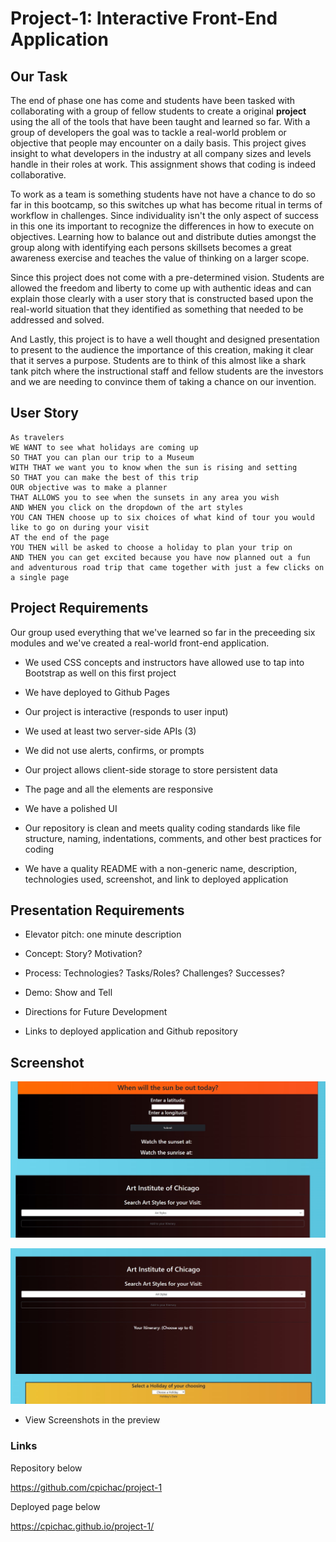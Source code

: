 # Project-1: Interactive Front-End Application

## Our Task

The end of phase one has come and students have been tasked with collaborating with a group of fellow students to create a original **project** using the all of the tools that have been taught and learned so far. With a group of developers the goal was to tackle a real-world problem or objective that people may encounter on a daily basis. This project gives insight to what developers in the industry at all company sizes and levels handle in their roles at work. This assignment shows that coding is indeed collaborative.

To work as a team is something students have not have a chance to do so far in this bootcamp, so this switches up what has become ritual in terms of workflow in challenges. Since individuality isn't the only aspect of success in this one its important to recognize the differences in how to execute on objectives. Learning how to balance out and distribute duties amongst the group along with identifying each persons skillsets becomes a great awareness exercise and teaches the value of thinking on a larger scope.

Since this project does not come with a pre-determined vision. Students are allowed the freedom and liberty to come up with authentic ideas and can explain those clearly with a user story that is constructed based upon the real-world situation that they identified as something that needed to be addressed and solved.

And Lastly, this project is to have a well thought and designed presentation to present to the audience the importance of this creation, making it clear that it serves a purpose. Students are to think of this almost like a shark tank pitch where the instructional staff and fellow students are the investors and we are needing to convince them of taking a chance on our invention.

## User Story

```
As travelers
WE WANT to see what holidays are coming up 
SO THAT you can plan our trip to a Museum
WITH THAT we want you to know when the sun is rising and setting 
SO THAT you can make the best of this trip
OUR objective was to make a planner 
THAT ALLOWS you to see when the sunsets in any area you wish
AND WHEN you click on the dropdown of the art styles 
YOU CAN THEN choose up to six choices of what kind of tour you would like to go on during your visit
AT the end of the page 
YOU THEN will be asked to choose a holiday to plan your trip on
AND THEN you can get excited because you have now planned out a fun and adventurous road trip that came together with just a few clicks on a single page
```

## Project Requirements

Our group used everything that we've learned so far in the preceeding six modules and we've created a real-world front-end application. 

* We used CSS concepts and instructors have allowed use to tap into Bootstrap as well on this first project

* We have deployed to Github Pages

* Our project is interactive (responds to user input)

* We used at least two server-side APIs (3)

* We did not use alerts, confirms, or prompts

* Our project allows client-side storage to store persistent data

* The page and all the elements are responsive

* We have a polished UI

* Our repository is clean and meets quality coding standards like file structure, naming, indentations, comments, and other best practices for coding

* We have a quality README with a non-generic name, description, technologies used, screenshot, and link to deployed application

## Presentation Requirements

* Elevator pitch: one minute description

* Concept: Story? Motivation?

* Process: Technologies? Tasks/Roles? Challenges? Successes?

* Demo: Show and Tell

* Directions for Future Development

* Links to deployed application and Github repository

## Screenshot

![Alt text](./assets/image.png)

![Alt text](./assets/image-1.png)

* View Screenshots in the preview

### Links

Repository below

https://github.com/cpichac/project-1

Deployed page below

https://cpichac.github.io/project-1/
